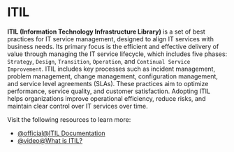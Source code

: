 # ITIL

**ITIL (Information Technology Infrastructure Library)** is a set of best practices for IT service management, designed to align IT services with business needs. Its primary focus is the efficient and effective delivery of value through managing the IT service lifecycle, which includes five phases: `Strategy`, `Design`, `Transition`, `Operation`, and `Continual Service Improvement`. ITIL includes key processes such as incident management, problem management, change management, configuration management, and service level agreements (SLAs). These practices aim to optimize performance, service quality, and customer satisfaction. Adopting ITIL helps organizations improve operational efficiency, reduce risks, and maintain clear control over IT services over time.

Visit the following resources to learn more:

- [@official@ITIL Documentation](https://www.axelos.com/certifications/itil-service-management/itil-4-foundation)
- [@video@What is ITIL?](https://www.youtube.com/watch?v=wgnpfMK8vDk)